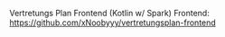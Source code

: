 Vertretungs Plan Frontend (Kotlin w/ Spark)
Frontend: https://github.com/xNoobyyy/vertretungsplan-frontend
